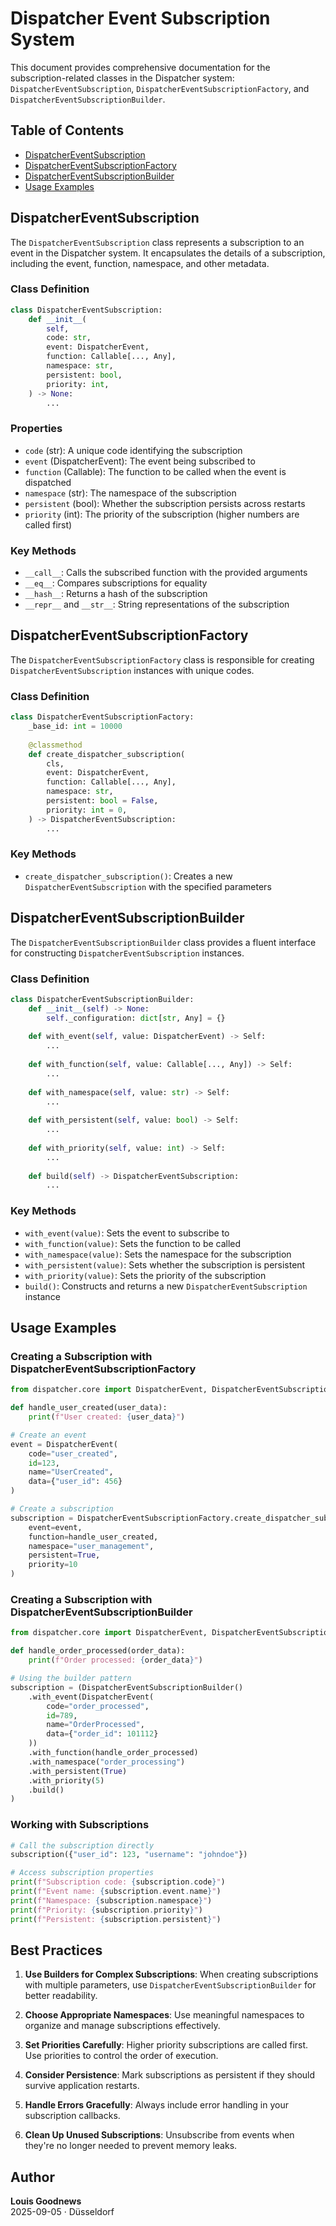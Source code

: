 # Dispatcher Event Subscription System

This document provides comprehensive documentation for the subscription-related classes in the Dispatcher system: `DispatcherEventSubscription`, `DispatcherEventSubscriptionFactory`, and `DispatcherEventSubscriptionBuilder`.

## Table of Contents

- [DispatcherEventSubscription](#dispatchereventsubscription)
- [DispatcherEventSubscriptionFactory](#dispatchereventsubscriptionfactory)
- [DispatcherEventSubscriptionBuilder](#dispatchereventsubscriptionbuilder)
- [Usage Examples](#usage-examples)

## DispatcherEventSubscription

The `DispatcherEventSubscription` class represents a subscription to an event in the Dispatcher system. It encapsulates the details of a subscription, including the event, function, namespace, and other metadata.

### Class Definition

```python
class DispatcherEventSubscription:
    def __init__(
        self,
        code: str,
        event: DispatcherEvent,
        function: Callable[..., Any],
        namespace: str,
        persistent: bool,
        priority: int,
    ) -> None:
        ...
```

### Properties

- `code` (str): A unique code identifying the subscription
- `event` (DispatcherEvent): The event being subscribed to
- `function` (Callable): The function to be called when the event is dispatched
- `namespace` (str): The namespace of the subscription
- `persistent` (bool): Whether the subscription persists across restarts
- `priority` (int): The priority of the subscription (higher numbers are called first)

### Key Methods

- `__call__`: Calls the subscribed function with the provided arguments
- `__eq__`: Compares subscriptions for equality
- `__hash__`: Returns a hash of the subscription
- `__repr__` and `__str__`: String representations of the subscription

## DispatcherEventSubscriptionFactory

The `DispatcherEventSubscriptionFactory` class is responsible for creating `DispatcherEventSubscription` instances with unique codes.

### Class Definition

```python
class DispatcherEventSubscriptionFactory:
    _base_id: int = 10000
    
    @classmethod
    def create_dispatcher_subscription(
        cls,
        event: DispatcherEvent,
        function: Callable[..., Any],
        namespace: str,
        persistent: bool = False,
        priority: int = 0,
    ) -> DispatcherEventSubscription:
        ...
```

### Key Methods

- `create_dispatcher_subscription()`: Creates a new `DispatcherEventSubscription` with the specified parameters

## DispatcherEventSubscriptionBuilder

The `DispatcherEventSubscriptionBuilder` class provides a fluent interface for constructing `DispatcherEventSubscription` instances.

### Class Definition

```python
class DispatcherEventSubscriptionBuilder:
    def __init__(self) -> None:
        self._configuration: dict[str, Any] = {}
    
    def with_event(self, value: DispatcherEvent) -> Self:
        ...
        
    def with_function(self, value: Callable[..., Any]) -> Self:
        ...
        
    def with_namespace(self, value: str) -> Self:
        ...
        
    def with_persistent(self, value: bool) -> Self:
        ...
        
    def with_priority(self, value: int) -> Self:
        ...
        
    def build(self) -> DispatcherEventSubscription:
        ...
```

### Key Methods

- `with_event(value)`: Sets the event to subscribe to
- `with_function(value)`: Sets the function to be called
- `with_namespace(value)`: Sets the namespace for the subscription
- `with_persistent(value)`: Sets whether the subscription is persistent
- `with_priority(value)`: Sets the priority of the subscription
- `build()`: Constructs and returns a new `DispatcherEventSubscription` instance

## Usage Examples

### Creating a Subscription with DispatcherEventSubscriptionFactory

```python
from dispatcher.core import DispatcherEvent, DispatcherEventSubscriptionFactory

def handle_user_created(user_data):
    print(f"User created: {user_data}")

# Create an event
event = DispatcherEvent(
    code="user_created",
    id=123,
    name="UserCreated",
    data={"user_id": 456}
)

# Create a subscription
subscription = DispatcherEventSubscriptionFactory.create_dispatcher_subscription(
    event=event,
    function=handle_user_created,
    namespace="user_management",
    persistent=True,
    priority=10
)
```

### Creating a Subscription with DispatcherEventSubscriptionBuilder

```python
from dispatcher.core import DispatcherEvent, DispatcherEventSubscriptionBuilder

def handle_order_processed(order_data):
    print(f"Order processed: {order_data}")

# Using the builder pattern
subscription = (DispatcherEventSubscriptionBuilder()
    .with_event(DispatcherEvent(
        code="order_processed",
        id=789,
        name="OrderProcessed",
        data={"order_id": 101112}
    ))
    .with_function(handle_order_processed)
    .with_namespace("order_processing")
    .with_persistent(True)
    .with_priority(5)
    .build()
)
```

### Working with Subscriptions

```python
# Call the subscription directly
subscription({"user_id": 123, "username": "johndoe"})

# Access subscription properties
print(f"Subscription code: {subscription.code}")
print(f"Event name: {subscription.event.name}")
print(f"Namespace: {subscription.namespace}")
print(f"Priority: {subscription.priority}")
print(f"Persistent: {subscription.persistent}")
```

## Best Practices

1. **Use Builders for Complex Subscriptions**: When creating subscriptions with multiple parameters, use `DispatcherEventSubscriptionBuilder` for better readability.

2. **Choose Appropriate Namespaces**: Use meaningful namespaces to organize and manage subscriptions effectively.

3. **Set Priorities Carefully**: Higher priority subscriptions are called first. Use priorities to control the order of execution.

4. **Consider Persistence**: Mark subscriptions as persistent if they should survive application restarts.

5. **Handle Errors Gracefully**: Always include error handling in your subscription callbacks.

6. **Clean Up Unused Subscriptions**: Unsubscribe from events when they're no longer needed to prevent memory leaks.

## Author

**Louis Goodnews**  
2025-09-05 · Düsseldorf
